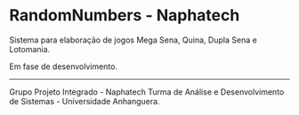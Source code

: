 # RandomNumbers - Naphatech

Sistema para elaboração de jogos Mega Sena, Quina, Dupla Sena e Lotomania.

Em fase de desenvolvimento.

_____________
Grupo Projeto Integrado - Naphatech
Turma de Análise e Desenvolvimento de Sistemas - Universidade Anhanguera.

